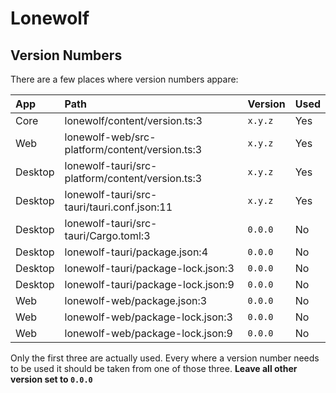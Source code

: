 # Lonewolf

## Version Numbers

There are a few places where version numbers appare:

|App    |Path                                            |Version|Used|
|:------|:-----------------------------------------------|:------|:---|
|Core   |lonewolf/content/version.ts:3                   |`x.y.z`|Yes |
|Web    |lonewolf-web/src-platform/content/version.ts:3  |`x.y.z`|Yes |
|Desktop|lonewolf-tauri/src-platform/content/version.ts:3|`x.y.z`|Yes |
|Desktop|lonewolf-tauri/src-tauri/tauri.conf.json:11     |`x.y.z`|Yes |
|Desktop|lonewolf-tauri/src-tauri/Cargo.toml:3           |`0.0.0`|No  |
|Desktop|lonewolf-tauri/package.json:4                   |`0.0.0`|No  |
|Desktop|lonewolf-tauri/package-lock.json:3              |`0.0.0`|No  |
|Desktop|lonewolf-tauri/package-lock.json:9              |`0.0.0`|No  |
|Web    |lonewolf-web/package.json:3                     |`0.0.0`|No  |
|Web    |lonewolf-web/package-lock.json:3                |`0.0.0`|No  |
|Web    |lonewolf-web/package-lock.json:9                |`0.0.0`|No  |

Only the first three are actually used. Every where a version number needs to be used it should be taken from one of those three. **Leave all other version set to `0.0.0`**
